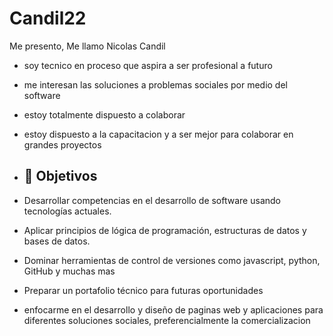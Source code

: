 # Candil22
Me presento, Me llamo Nicolas Candil

* soy tecnico en proceso que aspira a ser profesional a futuro
* me interesan las soluciones a problemas sociales por medio del software
* estoy totalmente dispuesto a colaborar
* estoy dispuesto a la capacitacion y a ser mejor para colaborar en grandes proyectos

* ## 🎯 Objetivos

- Desarrollar competencias en el desarrollo de software usando tecnologías actuales.
- Aplicar principios de lógica de programación, estructuras de datos y bases de datos.
- Dominar herramientas de control de versiones como javascript, python, GitHub y muchas mas
- Preparar un portafolio técnico para futuras oportunidades

- enfocarme en el desarrollo y diseño de paginas web y aplicaciones para diferentes soluciones sociales, preferencialmente la comercializacion
